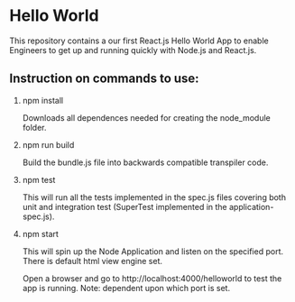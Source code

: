 # Hello World

This repository contains a our first React.js Hello World App to enable Engineers to get up and running quickly with Node.js and React.js.

Instruction on commands to use:
-------------------------------

1.  npm install

    Downloads all dependences needed for creating the node_module folder.

2.  npm run build

    Build the bundle.js file into backwards compatible transpiler code.

3.  npm test

    This will run all the tests implemented in the spec.js files covering both unit and integration test (SuperTest implemented in the application-spec.js).

4.  npm start

    This will spin up the Node Application and listen on the specified port.  There is default html view engine set.

    Open a browser and go to http://localhost:4000/helloworld to test the app is running. Note: dependent upon which port is set.

